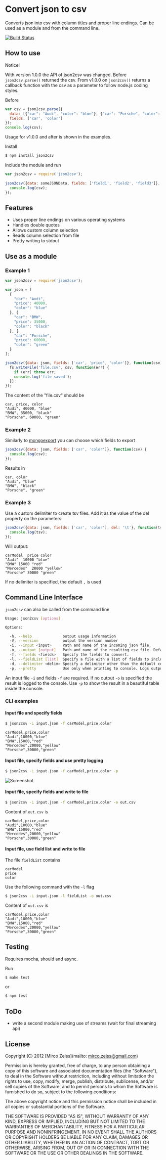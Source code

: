 # Convert json to csv

Converts json into csv with column titles and proper line endings. Can be used as a module and from the command line.

[![Build Status](https://travis-ci.org/zeMirco/json2csv.png)](https://travis-ci.org/zeMirco/json2csv)

## How to use

Notice!

With version 1.0.0 the API of json2csv was changed. Before `json2csv.parse()` returned the csv. From
v1.0.0 on `json2csv()` returns a callback function with the csv as a parameter to follow node.js coding styles.

Before

```javascript
var csv = json2csv.parse({      
  data: [{"car": "Audi", "color": "blue"}, {"car": "Porsche", "color": "silver"}],
  fields: ['car', 'color']
});
console.log(csv);
```
    
Usage for v1.0.0 and after is shown in the examples.

Install

```bash
$ npm install json2csv
```

Include the module and run

```javascript
var json2csv = require('json2csv');
    
json2csv({data: someJSONData, fields: ['field1', 'field2', 'field3']}, function(csv) {
  console.log(csv);
});
```

## Features

- Uses proper line endings on various operating systems
- Handles double quotes
- Allows custom column selection
- Reads column selection from file
- Pretty writing to stdout
    
## Use as a module

### Example 1

```javascript
var json2csv = require('json2csv');

var json = [
  {
    "car": "Audi",
    "price": 40000,
    "color": "blue"
  }, {
    "car": "BMW",
    "price": 35000,
    "color": "black"
  }, {
    "car": "Porsche",
    "price": 60000,
    "color": "green"
  }
];

json2csv({data: json, fields: ['car', 'price', 'color']}, function(csv) {
  fs.writeFile('file.csv', csv, function(err) {
    if (err) throw err;
    console.log('file saved');
  });
});
```
 
The content of the "file.csv" should be

```
car, price, color
"Audi", 40000, "blue"
"BMW", 35000, "black"
"Porsche", 60000, "green"
```

### Example 2
    
Similarly to [mongoexport](http://www.mongodb.org/display/DOCS/mongoexport) you can choose which fields to export

```javascript
json2csv({data: json, fields: ['car', 'color']}, function(csv) {
  console.log(csv);
});
```

Results in

```
car, color
"Audi", "blue"
"BMW", "black"
"Porsche", "green"
```

### Example 3

Use a custom delimiter to create tsv files. Add it as the value of the del property on the parameters:

```javascript
json2csv({data: json, fields: ['car', 'color'], del: '\t'}, function(tsv) {
  console.log(tsv);
});
```
 
Will output:

```
carModel  price color
"Audi"  10000 "blue"
"BMW" 15000 "red"
"Mercedes"  20000 "yellow"
"Porsche" 30000 "green"
```

If no delimiter is specified, the default `,` is used


## Command Line Interface

`json2csv` can also be called from the command line

```bash
Usage: json2csv [options]

Options:

  -h, --help              output usage information
  -V, --version           output the version number
  -i, --input <input>     Path and name of the incoming json file.
  -o, --output [output]   Path and name of the resulting csv file. Defaults to console.
  -f, --fields <fields>   Specify the fields to convert.
  -l, --fieldList [list]  Specify a file with a list of fields to include. One field per line.
  -d, --delimiter <delim> Specify a delimiter other than the default comma to use.
  -p, --pretty            Use only when printing to console. Logs output in pretty tables.
```
      
An input file `-i` and fields `-f` are required. If no output `-o` is specified the result is logged to the console.
Use `-p` to show the result in a beautiful table inside the console.
      
### CLI examples

#### Input file and specify fields

```bash
$ json2csv -i input.json -f carModel,price,color
```

```
carModel,price,color
"Audi",10000,"blue"
"BMW",15000,"red"
"Mercedes",20000,"yellow"
"Porsche",30000,"green"
```
    
#### Input file, specify fields and use pretty logging
    
```bash
$ json2csv -i input.json -f carModel,price,color -p
```
    
![Screenshot](https://s3.amazonaws.com/zeMirco/github/json2csv/json2csv-pretty.png)

#### Input file, specify fields and write to file

```bash
$ json2csv -i input.json -f carModel,price,color -o out.csv
```
    
Content of `out.csv` is

```
carModel,price,color
"Audi",10000,"blue"
"BMW",15000,"red"
"Mercedes",20000,"yellow"
"Porsche",30000,"green"
```
    
#### Input file, use field list and write to file

The file `fieldList` contains

```
carModel
price
color
```
    
Use the following command with the `-l` flag
 
```bash
$ json2csv -i input.json -l fieldList -o out.csv
```
    
Content of `out.csv` is

```
carModel,price,color
"Audi",10000,"blue"
"BMW",15000,"red"
"Mercedes",20000,"yellow"
"Porsche",30000,"green"
```

## Testing

Requires mocha, should and async.

Run

```bash
$ make test
```

or

```bash
$ npm test
```
    
## ToDo

- write a second module making use of streams (wait for final streaming api)
    
## License

Copyright (C) 2012 [Mirco Zeiss](mailto: mirco.zeiss@gmail.com)

Permission is hereby granted, free of charge, to any person obtaining a copy of this software and associated documentation files (the "Software"), to deal in the Software without restriction, including without limitation the rights to use, copy, modify, merge, publish, distribute, sublicense, and/or sell copies of the Software, and to permit persons to whom the Software is furnished to do so, subject to the following conditions:

The above copyright notice and this permission notice shall be included in all copies or substantial portions of the Software.

THE SOFTWARE IS PROVIDED "AS IS", WITHOUT WARRANTY OF ANY KIND, EXPRESS OR IMPLIED, INCLUDING BUT NOT LIMITED TO THE WARRANTIES OF MERCHANTABILITY, FITNESS FOR A PARTICULAR PURPOSE AND NONINFRINGEMENT. IN NO EVENT SHALL THE AUTHORS OR COPYRIGHT HOLDERS BE LIABLE FOR ANY CLAIM, DAMAGES OR OTHER LIABILITY, WHETHER IN AN ACTION OF CONTRACT, TORT OR OTHERWISE, ARISING FROM, OUT OF OR IN CONNECTION WITH THE SOFTWARE OR THE USE OR OTHER DEALINGS IN THE SOFTWARE.